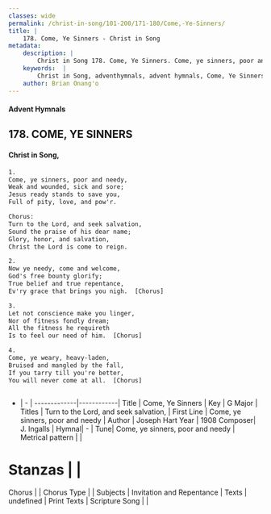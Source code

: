 ```yaml
---
classes: wide
permalink: /christ-in-song/101-200/171-180/Come,-Ye-Sinners/
title: |
    178. Come, Ye Sinners - Christ in Song
metadata:
    description: |
        Christ in Song 178. Come, Ye Sinners. Come, ye sinners, poor and needy, Weak and wounded, sick and sore; Jesus ready stands to save you, Full of pity, love, and pow'r. Chorus: Turn to the Lord, and seek salvation, Sound the praise of his dear name; Glory, honor, and salvation, Christ the Lord is come to reign.
    keywords:  |
        Christ in Song, adventhymnals, advent hymnals, Come, Ye Sinners, Come, ye sinners, poor and needy. Turn to the Lord, and seek salvation,
    author: Brian Onang'o
---
```


#### Advent Hymnals
## 178. COME, YE SINNERS
####  Christ in Song,

```txt
1.
Come, ye sinners, poor and needy,
Weak and wounded, sick and sore;
Jesus ready stands to save you,
Full of pity, love, and pow'r.

Chorus:
Turn to the Lord, and seek salvation,
Sound the praise of his dear name;
Glory, honor, and salvation,
Christ the Lord is come to reign.

2.
Now ye needy, come and welcome,
God's free bounty glorify;
True belief and true repentance,
Ev'ry grace that brings you nigh.  [Chorus]

3.
Let not conscience make you linger,
Nor of fitness fondly dream;
All the fitness he requireth
Is to feel our need of him.  [Chorus]

4.
Come, ye weary, heavy-laden,
Bruised and mangled by the fall,
If you tarry till you're better,
You will never come at all.  [Chorus]



```

- |   -  |
-------------|------------|
Title | Come, Ye Sinners |
Key | G Major |
Titles | Turn to the Lord, and seek salvation, |
First Line | Come, ye sinners, poor and needy |
Author | Joseph Hart
Year | 1908
Composer| J. Ingalls |
Hymnal|  - |
Tune| Come, ye sinners, poor and needy |
Metrical pattern | |
# Stanzas |  |
Chorus |  |
Chorus Type |  |
Subjects | Invitation and Repentance |
Texts | undefined |
Print Texts | 
Scripture Song |  |
    
